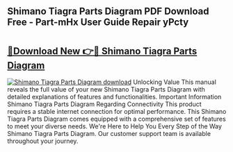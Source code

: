 ## Shimano Tiagra Parts Diagram PDF Download Free - Part-mHx User Guide Repair yPcty

# <h2><a href="http://dfk2v08.blite.top/?on=Shimano+Tiagra+Parts+Diagram">🔗Download New 👉🔴 Shimano Tiagra Parts Diagram</a></h2>

[![Shimano Tiagra Parts Diagram download](https://i.imgur.com/lujVjoI.png)](http://dfk2v08.blite.top/?on=Shimano+Tiagra+Parts+Diagram)
Unlocking Value This manual reveals the full value of your new Shimano Tiagra Parts Diagram with detailed explanations of features and functionalities. Important Information Shimano Tiagra Parts Diagram Regarding Connectivity This product requires a stable internet connection for optimal performance. This Shimano Tiagra Parts Diagram comes equipped with a comprehensive set of features to meet your diverse needs. We're Here to Help You Every Step of the Way Shimano Tiagra Parts Diagram. Our customer support team is available throughout your journey.
